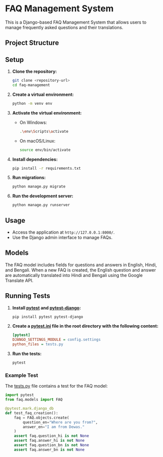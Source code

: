 # FAQ Management System

This is a Django-based FAQ Management System that allows users to manage frequently asked questions and their translations.

## Project Structure

## Setup

1. **Clone the repository:**
    ```sh
    git clone <repository-url>
    cd faq-management
    ```

2. **Create a virtual environment:**
    ```sh
    python -m venv env
    ```

3. **Activate the virtual environment:**
    - On Windows:
        ```sh
        .\env\Scripts\activate
        ```
    - On macOS/Linux:
        ```sh
        source env/bin/activate
        ```

4. **Install dependencies:**
    ```sh
    pip install -r requirements.txt
    ```

5. **Run migrations:**
    ```sh
    python manage.py migrate
    ```

6. **Run the development server:**
    ```sh
    python manage.py runserver
    ```

## Usage

- Access the application at `http://127.0.0.1:8000/`.
- Use the Django admin interface to manage FAQs.

## Models

The FAQ model includes fields for questions and answers in English, Hindi, and Bengali. When a new FAQ is created, the English question and answer are automatically translated into Hindi and Bengali using the Google Translate API.

## Running Tests

1. **Install [pytest](http://_vscodecontentref_/7) and [pytest-django](http://_vscodecontentref_/8):**
    ```sh
    pip install pytest pytest-django
    ```

2. **Create a [pytest.ini](http://_vscodecontentref_/9) file in the root directory with the following content:**
    ```ini
    [pytest]
    DJANGO_SETTINGS_MODULE = config.settings
    python_files = tests.py
    ```

3. **Run the tests:**
    ```sh
    pytest
    ```

### Example Test

The [tests.py](http://_vscodecontentref_/10) file contains a test for the FAQ model:

```python
import pytest
from faq.models import FAQ

@pytest.mark.django_db
def test_faq_creation():
    faq = FAQ.objects.create(
        question_en="Where are you from?",
        answer_en="I am from Dewas."
    )
    assert faq.question_hi is not None
    assert faq.answer_hi is not None
    assert faq.question_bn is not None
    assert faq.answer_bn is not None
